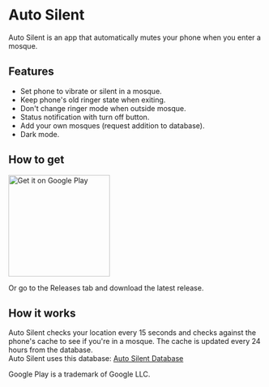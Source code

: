 # Auto Silent

Auto Silent is an app that automatically mutes your phone when you enter a mosque.

## Features

- Set phone to vibrate or silent in a mosque.
- Keep phone's old ringer state when exiting.
- Don't change ringer mode when outside mosque.
- Status notification with turn off button.
- Add your own mosques (request addition to database).
- Dark mode.

## How to get

<a href="https://play.google.com/store/apps/details?id=com.itsha123.autosilent">
  <img src="https://github.com/user-attachments/assets/4d99a423-6fba-463c-a72f-ae12bb974612" alt="Get it on Google Play" width="200"/>
</a>

Or go to the Releases tab and download the latest release.

## How it works

Auto Silent checks your location every 15 seconds and checks against the phone's cache to see if
you're in a mosque. The cache is updated every 24 hours from the database.  
Auto Silent uses this database: [Auto Silent Database](https://github.com/auto-silent/database)

Google Play is a trademark of Google LLC.
